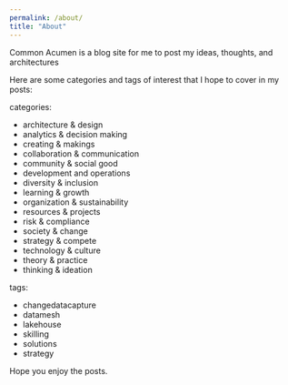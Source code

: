 ```yaml
---
permalink: /about/
title: "About"
---
```


Common Acumen is a blog site for me to post my ideas, thoughts, and architectures

Here are some categories and tags of interest that I hope to cover in my posts:

categories:
  - architecture & design
  - analytics & decision making
  - creating & makings
  - collaboration & communication
  - community & social good
  - development and operations
  - diversity & inclusion
  - learning & growth
  - organization & sustainability
  - resources & projects
  - risk & compliance
  - society & change
  - strategy & compete
  - technology & culture
  - theory & practice
  - thinking & ideation


tags:
  - changedatacapture
  - datamesh
  - lakehouse
  - skilling
  - solutions
  - strategy

Hope you enjoy the posts.